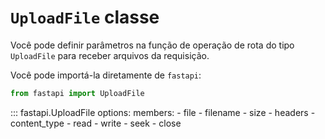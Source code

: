# `UploadFile` classe

Você pode definir parâmetros na função de operação de rota do tipo `UploadFile` para receber arquivos da requisição.

Você pode importá-la diretamente de `fastapi`:

```python
from fastapi import UploadFile
```

::: fastapi.UploadFile
    options:
        members:
            - file
            - filename
            - size
            - headers
            - content_type
            - read
            - write
            - seek
            - close
